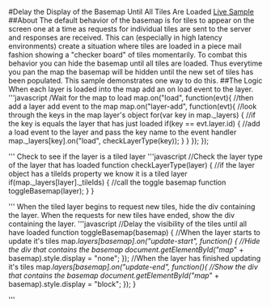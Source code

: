 #Delay the Display of the Basemap Until All Tiles Are Loaded
[Live Sample](http://esri.github.io/developer-support/web-js/delay-display-of-basemap/index.html)
##About
The default behavior of the basemap is for tiles to appear on the screen one at a time as requests for individual tiles are sent to the server and responses are received. This can (especially in high latency environments) create a situation where tiles are loaded in a piece mail fashion showing a "checker board" of tiles momentarily. To combat this behavior you can hide the basemap until all tiles are loaded. Thus everytime you pan the map the basemap will be  hidden until the new set of tiles has been populated. This sample demonstrates one way to do this.
##The Logic
When each layer is loaded into the map add an on load event to the layer.
'''javascript
/Wait for the map to load
map.on("load", function(evt){
	//then add a layer add event to the map
	map.on("layer-add", function(evt){
		//look through the keys in the map layer's object
		for(var key in map._layers) {
			//if the key is equals the layer that has just loaded
			if(key == evt.layer.id) {
				//add a load event to the layer and pass the key name to the event handler
				map._layers[key].on("load", checkLayerType(key));
			}
		}
	});
});

'''
Check to see if the layer is a tiled layer
'''javascript
//Check the layer type of the layer that has loaded
function checkLayerType(layer) {
	//if the layer object has a tileIds property we know it is a tiled layer
	if(map._layers[layer]._tileIds) {
		//call the toggle basemap function
		toggleBasemap(layer);
	}
}

'''
When the tiled layer begins to request new tiles, hide the div containing the layer. When the requests for new tiles have ended, show the div containing the layer.
'''javascript
//Delay the visibility of the tiles until all have loaded
function toggleBasemap(basemap) {
	//When the layer starts to update it's tiles
	map._layers[basemap].on("update-start", function() {
		//Hide the div that contains the basemap
		document.getElementById("map_" + basemap).style.display = "none";
	});
	//When the layer has finished updating it's tiles
	map._layers[basemap].on("update-end", function(){
		//Show the div that contains the basemap
		document.getElementById("map_" + basemap).style.display = "block";
	});	
}

'''